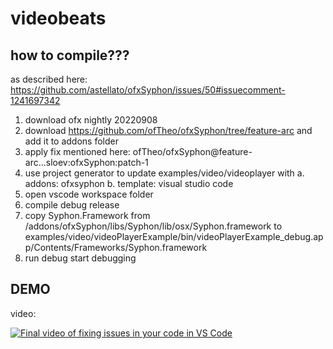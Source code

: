 # videobeats

## how to compile???

as described here: https://github.com/astellato/ofxSyphon/issues/50#issuecomment-1241697342

1. download ofx nightly 20220908
2. download https://github.com/ofTheo/ofxSyphon/tree/feature-arc and add it to addons folder
3. apply fix mentioned here: ofTheo/ofxSyphon@feature-arc...sloev:ofxSyphon:patch-1
4. use project generator to update examples/video/videoplayer with
    a. addons: ofxsyphon
    b. template: visual studio code
5. open vscode workspace folder
6. compile debug release
7. copy Syphon.Framework from /addons/ofxSyphon/libs/Syphon/lib/osx/Syphon.framework to examples/video/videoPlayerExample/bin/videoPlayerExample_debug.app/Contents/Frameworks/Syphon.framework
8. run debug start debugging

## DEMO 

video:

[![Final video of fixing issues in your code in VS Code](https://img.youtube.com/vi/K9DTGbNg_cg/maxresdefault.jpg)](https://www.youtube.com/watch?v=K9DTGbNg_cg)
